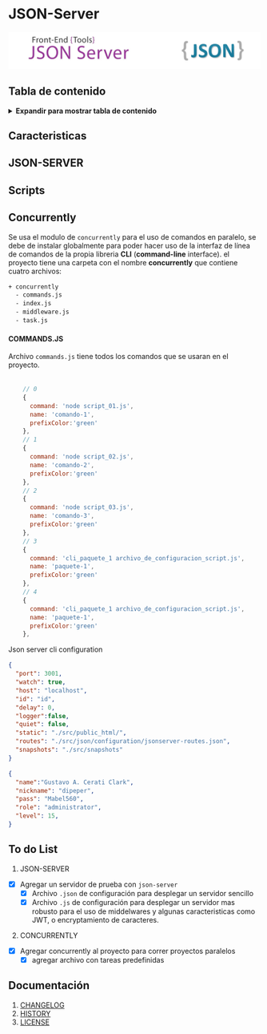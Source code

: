# JSON-Server

![Logotipo de proyecto](doc/PROJECT.LOGO.png)

## Tabla de contenido
<details>
  <summary><b>Expandir para mostrar tabla de contenido</b></summary>

<!-- toc -->

- [Caracteristicas](#Caracteristicas)
  * [JS Ecosystem Demos](#js-ecosystem-demos)
  * [Optional Modules](#optional-modules)
  * [ECMAScript 5 Compatibility](#ecmascript-5-compatibility)

- [To do List](#to-do-list)
- [Documentación](#documentación)

<!-- tocstop -->

</details>

## Caracteristicas
## JSON-SERVER
## Scripts
## Concurrently

Se usa el modulo de `concurrently` para el uso de comandos en paralelo, se debe de instalar globalmente para poder hacer uso de la interfaz de línea de comandos de la propia libreria **CLI** (**command-line** interface).
el proyecto tiene una carpeta con el nombre **concurrently** que contiene cuatro archivos:

```bash
+ concurrently
  - commands.js
  - index.js
  - middleware.js
  - task.js
```


#### COMMANDS.JS

Archivo `commands.js` tiene todos los comandos que se usaran en el proyecto.

```javascript

    // 0
    {
      command: 'node script_01.js',
      name: 'comando-1',
      prefixColor:'green'
    },
    // 1
    {
      command: 'node script_02.js',
      name: 'comando-2',
      prefixColor:'green'
    },
    // 2
    {
      command: 'node script_03.js',
      name: 'comando-3',
      prefixColor:'green'
    },
    // 3
    {
      command: 'cli_paquete_1 archivo_de_configuracion_script.js',
      name: 'paquete-1',
      prefixColor:'green'
    },
    // 4
    {
      command: 'cli_paquete_1 archivo_de_configuracion_script.js',
      name: 'paquete-1',
      prefixColor:'green'
    },
```

Json server cli configuration
```json
{
  "port": 3001,
  "watch": true,
  "host": "localhost",
  "id": "id",
  "delay": 0,
  "logger":false,
  "quiet": false,
  "static": "./src/public_html/",
  "routes": "./src/json/configuration/jsonserver-routes.json",
  "snapshots": "./src/snapshots"
}
```
```json
{
  "name":"Gustavo A. Cerati Clark",
  "nickname": "dipeper",
  "pass": "Mabel560",
  "role": "administrator",
  "level": 15,
}
```
## To do List

1. JSON-SERVER
  - [x] Agregar un servidor de prueba con `json-server`
    * [x] Archivo `.json` de configuración para desplegar un servidor sencillo
    * [x] Archivo `.js` de configuración para desplegar un servidor mas robusto para el uso de middelwares y algunas caracteristicas como JWT, o encryptamiento de caracteres.
2. CONCURRENTLY
  - [x] Agregar concurrently al proyecto para correr proyectos paralelos
    * [x] agregar archivo con tareas predefinidas

## Documentación

1. [CHANGELOG](directories/docs/CHANGELOG.md)
2. [HISTORY](directories/docs/HISTORY.md)
3. [LICENSE](directories/docs/LICENSE.md)
